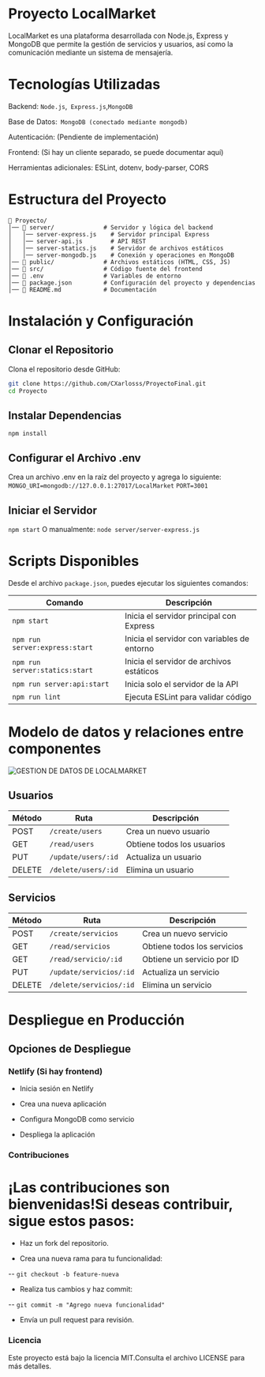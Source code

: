 #  Proyecto LocalMarket

LocalMarket es una plataforma desarrollada con Node.js, Express y MongoDB que permite la gestión de servicios y usuarios, así como la comunicación mediante un sistema de mensajería.

#  Tecnologías Utilizadas

Backend: `Node.js`,` Express.js`,`MongoDB`

Base de Datos:` MongoDB (conectado mediante mongodb)`

Autenticación: (Pendiente de implementación)

Frontend: (Si hay un cliente separado, se puede documentar aquí)

Herramientas adicionales: ESLint, dotenv, body-parser, CORS

#  Estructura del Proyecto
```plaintext
📁 Proyecto/
│── 📂 server/              # Servidor y lógica del backend
│   │── server-express.js    # Servidor principal Express
│   │── server-api.js        # API REST
│   │── server-statics.js    # Servidor de archivos estáticos
│   │── server-mongodb.js    # Conexión y operaciones en MongoDB
│── 📂 public/              # Archivos estáticos (HTML, CSS, JS)
│── 📂 src/                 # Código fuente del frontend
│── 📄 .env                 # Variables de entorno
│── 📄 package.json         # Configuración del proyecto y dependencias
│── 📄 README.md            # Documentación
```
#  Instalación y Configuración

##  Clonar el Repositorio

Clona el repositorio desde GitHub:

```bash
git clone https://github.com/CXarlosss/ProyectoFinal.git
cd Proyecto
```
##  Instalar Dependencias
`npm install`
##  Configurar el Archivo .env
Crea un archivo .env en la raíz del proyecto y agrega lo siguiente:
`MONGO_URI=mongodb://127.0.0.1:27017/LocalMarket`
`PORT=3001`
##  Iniciar el Servidor
`npm start`
O manualmente:
`node server/server-express.js`

#  Scripts Disponibles

Desde el archivo `package.json`, puedes ejecutar los siguientes comandos:

| Comando                         | Descripción                                      |
|---------------------------------|--------------------------------------------------|
| `npm start`                     | Inicia el servidor principal con Express        |
| `npm run server:express:start`  | Inicia el servidor con variables de entorno     |
| `npm run server:statics:start`  | Inicia el servidor de archivos estáticos        |
| `npm run server:api:start`      | Inicia solo el servidor de la API               |
| `npm run lint`                  | Ejecuta ESLint para validar código              |


#  Modelo de datos y relaciones entre componentes
![GESTION DE DATOS DE LOCALMARKET](https://github.com/user-attachments/assets/c1cac5f6-9a70-41ed-a7be-61b395952849)


##  Usuarios

| Método  | Ruta                  | Descripción             |
|---------|------------------------|-------------------------|
| POST    | `/create/users`        | Crea un nuevo usuario   |
| GET     | `/read/users`          | Obtiene todos los usuarios |
| PUT     | `/update/users/:id`    | Actualiza un usuario    |
| DELETE  | `/delete/users/:id`    | Elimina un usuario      |

##  Servicios

| Método  | Ruta                     | Descripción                |
|---------|---------------------------|----------------------------|
| POST    | `/create/servicios`       | Crea un nuevo servicio     |
| GET     | `/read/servicios`         | Obtiene todos los servicios |
| GET     | `/read/servicio/:id`      | Obtiene un servicio por ID |
| PUT     | `/update/servicios/:id`   | Actualiza un servicio      |
| DELETE  | `/delete/servicios/:id`   | Elimina un servicio        |


#  Despliegue en Producción

##  Opciones de Despliegue

###  Netlify (Si hay frontend)

- Inicia sesión en Netlify

- Crea una nueva aplicación

- Configura MongoDB como servicio

- Despliega la aplicación



###  Contribuciones

# ¡Las contribuciones son bienvenidas!Si deseas contribuir, sigue estos pasos:

- Haz un fork del repositorio.

- Crea una nueva rama para tu funcionalidad:

-- `git checkout -b feature-nueva`

- Realiza tus cambios y haz commit:

-- `git commit -m "Agrego nueva funcionalidad"`

- Envía un pull request para revisión.

### Licencia

 Este proyecto está bajo la licencia MIT.Consulta el archivo LICENSE para más detalles.

